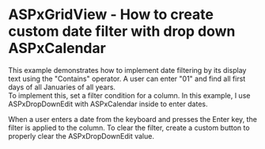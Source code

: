 # ASPxGridView - How to create custom date filter with drop down ASPxCalendar


<p>This example demonstrates how to implement date filtering by its display text using the "Contains" operator. A user can enter "01" and find all first days of all Januaries of all years.<br />
To implement this, set a filter condition for a column. In this example, I use ASPxDropDownEdit with ASPxCalendar inside to enter dates.</p><p>When a user enters a date from the keyboard and presses the Enter key, the filter is applied to the column. To clear the filter, create a custom button to properly clear the ASPxDropDownEdit value.</p>

<br/>


